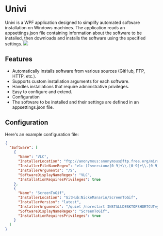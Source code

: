 # Univi
Univi is a WPF application designed to simplify automated software installation on Windows machines. The application reads an appsettings.json file containing information about the software to be installed, then downloads and installs the software using the specified settings.
![](/src/Univi/Resources/Images/logo.png)
## Features
- Automatically installs software from various sources (GitHub, FTP, HTTP, etc.).
- Supports custom installation arguments for each software.
- Handles installations that require administrative privileges.
- Easy to configure and extend.
- Configuration
- The software to be installed and their settings are defined in an appsettings.json file. 


## Configuration
Here's an example configuration file:

```json
{
  "Software": [
	{
      "Name": "VLC",
      "InstallerLocation": "ftp://anonymous:anonymous@ftp.free.org/mirrors/videolan/vlc/last/win64/",
      "InstallerFileNameRegex": "vlc-(?<version>[0-9]+\\.[0-9]+\\.[0-9]+)-win64\\.exe$",
      "InstallerArguments": "/S",
      "SoftwareDisplayNameRegex": "VLC",
      "InstallationRequiresPrivileges": true
    },
    {
      "Name": "ScreenToGif",
      "InstallerLocation": "GitHub:NickeManarin/ScreenToGif",
      "InstallerVersion": "latest",
      "InstallerArguments": "/quiet /norestart INSTALLDESKTOPSHORTCUT=yes INSTALLSHORTCUT=yes",
      "SoftwareDisplayNameRegex": "ScreenToGif",
      "InstallationRequiresPrivileges": true
    }
  ]
}
```